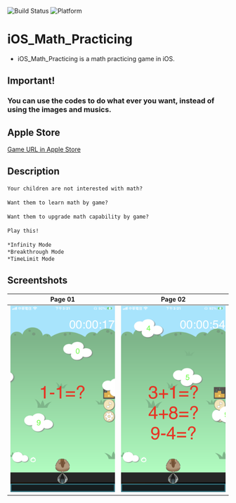 ![Build Status](https://img.shields.io/badge/build-%20passing%20-brightgreen.svg)
![Platform](https://img.shields.io/badge/Platform-%20iOS%20-blue.svg)

# iOS_Math_Practicing

- iOS_Math_Practicing is a math practicing game in iOS.

## Important!
### You can use the codes to do what ever you want, instead of using the images and musics.

## Apple Store
[Game URL in Apple Store](https://apps.apple.com/us/app/shoot-learning-math/id1025414483)

## Description

```
Your children are not interested with math?

Want them to learn math by game?

Want them to upgrade math capability by game?

Play this!

*Infinity Mode
*Breakthrough Mode
*TimeLimit Mode
```

## Screentshots
| Page 01 | Page 02 |
|:--:|:--:|
|![](ScreenShots/01.png)|![](ScreenShots/02.png)|
